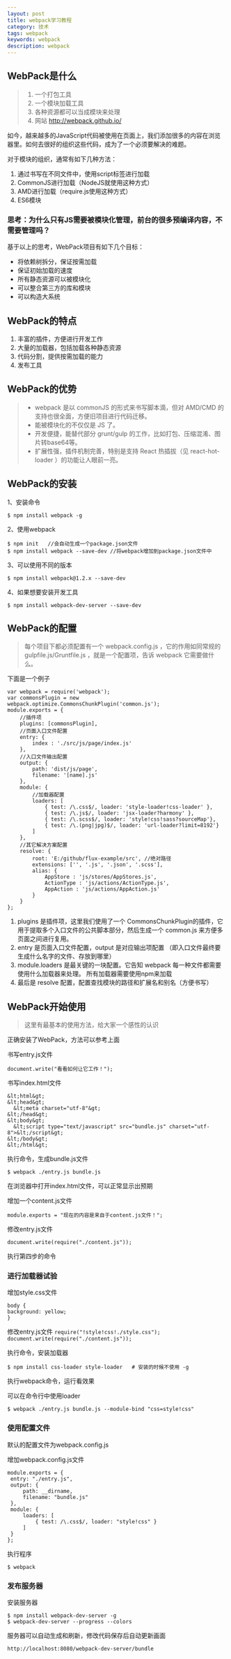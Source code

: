 ```yaml
---
layout: post
title: webpack学习教程
category: 技术
tags: webpack
keywords: webpack
description: webpack
---
```



## WebPack是什么

>  1. 一个打包工具
>  2. 一个模块加载工具
>  3. 各种资源都可以当成模块来处理
>  4. 网站 http://webpack.github.io/

如今，越来越多的JavaScript代码被使用在页面上，我们添加很多的内容在浏览器里。如何去很好的组织这些代码，成为了一个必须要解决的难题。

对于模块的组织，通常有如下几种方法：

1. 通过书写在不同文件中，使用script标签进行加载
2. CommonJS进行加载（NodeJS就使用这种方式）
3. AMD进行加载（require.js使用这种方式）
4. ES6模块

###   思考：为什么只有JS需要被模块化管理，前台的很多预编译内容，不需要管理吗？

基于以上的思考，WebPack项目有如下几个目标：

* 将依赖树拆分，保证按需加载
* 保证初始加载的速度
* 所有静态资源可以被模块化
* 可以整合第三方的库和模块
* 可以构造大系统


## WebPack的特点

1. 丰富的插件，方便进行开发工作
2. 大量的加载器，包括加载各种静态资源
3. 代码分割，提供按需加载的能力
4. 发布工具

## WebPack的优势

> * webpack 是以 commonJS 的形式来书写脚本滴，但对 AMD/CMD 的支持也很全面，方便旧项目进行代码迁移。
> * 能被模块化的不仅仅是 JS 了。
> * 开发便捷，能替代部分 grunt/gulp 的工作，比如打包、压缩混淆、图片转base64等。
> * 扩展性强，插件机制完善，特别是支持 React 热插拔（见 react-hot-loader ）的功能让人眼前一亮。

## WebPack的安装

1、安装命令
```
$ npm install webpack -g
```

2、使用webpack
```
$ npm init   //会自动生成一个package.json文件
$ npm install webpack --save-dev //将webpack增加到package.json文件中
```

3、可以使用不同的版本
```
$ npm install webpack@1.2.x --save-dev
```

4、如果想要安装开发工具
```
$ npm install webpack-dev-server --save-dev
```

## WebPack的配置

> 每个项目下都必须配置有一个 webpack.config.js ，它的作用如同常规的 gulpfile.js/Gruntfile.js ，就是一个配置项，告诉 webpack 它需要做什么。

下面是一个例子

```
var webpack = require('webpack');
var commonsPlugin = new webpack.optimize.CommonsChunkPlugin('common.js');
module.exports = {
    //插件项
    plugins: [commonsPlugin],
    //页面入口文件配置
    entry: {
        index : './src/js/page/index.js'
    },
    //入口文件输出配置
    output: {
        path: 'dist/js/page',
        filename: '[name].js'
    },
    module: {
        //加载器配置
        loaders: [
            { test: /\.css$/, loader: 'style-loader!css-loader' },
            { test: /\.js$/, loader: 'jsx-loader?harmony' },
            { test: /\.scss$/, loader: 'style!css!sass?sourceMap'},
            { test: /\.(png|jpg)$/, loader: 'url-loader?limit=8192'}
        ]
    },
    //其它解决方案配置
    resolve: {
        root: 'E:/github/flux-example/src', //绝对路径
        extensions: ['', '.js', '.json', '.scss'],
        alias: {
            AppStore : 'js/stores/AppStores.js',
            ActionType : 'js/actions/ActionType.js',
            AppAction : 'js/actions/AppAction.js'
        }
    }
};
```

1. plugins 是插件项，这里我们使用了一个 CommonsChunkPlugin的插件，它用于提取多个入口文件的公共脚本部分，然后生成一个 common.js 来方便多页面之间进行复用。
2. entry 是页面入口文件配置，output 是对应输出项配置 （即入口文件最终要生成什么名字的文件、存放到哪里）
3. module.loaders 是最关键的一块配置。它告知 webpack 每一种文件都需要使用什么加载器来处理。 所有加载器需要使用npm来加载
4. 最后是 resolve 配置，配置查找模块的路径和扩展名和别名（方便书写）


## WebPack开始使用

> 这里有最基本的使用方法，给大家一个感性的认识

正确安装了WebPack，方法可以参考上面

书写entry.js文件
```
document.write("看看如何让它工作！");
```

书写index.html文件
```
&lt;html&gt;
&lt;head&gt;
  &lt;meta charset="utf-8"&gt;
&lt;/head&gt;
&lt;body&gt;
  &lt;script type="text/javascript" src="bundle.js" charset="utf-8">&lt;/script&gt;
&lt;/body&gt;
&lt;/html&gt;
```

执行命令，生成bundle.js文件
```
$ webpack ./entry.js bundle.js
```

在浏览器中打开index.html文件，可以正常显示出预期

增加一个content.js文件
```
module.exports = "现在的内容是来自于content.js文件！";
```

修改entry.js文件
```
document.write(require("./content.js"));
```

执行第四步的命令

### 进行加载器试验


增加style.css文件
```
body {
background: yellow;
}
```

修改entry.js文件
``
require("!style!css!./style.css");
document.write(require("./content.js"));
``

执行命令，安装加载器
```
$ npm install css-loader style-loader   # 安装的时候不使用 -g
```

执行webpack命令，运行看效果

可以在命令行中使用loader
```
$ webpack ./entry.js bundle.js --module-bind "css=style!css"
```

### 使用配置文件 
默认的配置文件为webpack.config.js

增加webpack.config.js文件
```
module.exports = {
 entry: "./entry.js",
 output: {
     path: __dirname,
     filename: "bundle.js"
 },
 module: {
     loaders: [
         { test: /\.css$/, loader: "style!css" }
     ]
 }
};
```

执行程序
```
$ webpack
```

### 发布服务器

安装服务器
```
$ npm install webpack-dev-server -g
$ webpack-dev-server --progress --colors
```

服务器可以自动生成和刷新，修改代码保存后自动更新画面
```
http://localhost:8080/webpack-dev-server/bundle
```
























